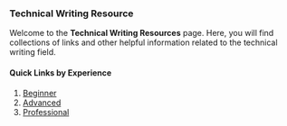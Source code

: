 ### Technical Writing Resource
Welcome to the __Technical Writing Resources__ page. Here, you will find collections of links
and other helpful information related to the technical writing field.

#### Quick Links by Experience
1. [Beginner]()
2. [Advanced]()
3. [Professional]()


